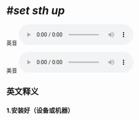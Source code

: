 # ***\#set sth up*** 
英音
<audio src="./media/set sth up1_AAC.aac" controls="controls"></audio>

美音
<audio src="./media/set something up2_AAC.aac" controls="controls"></audio>



  

英文释义
---
### 1.**安装好（设备或机器）**  


